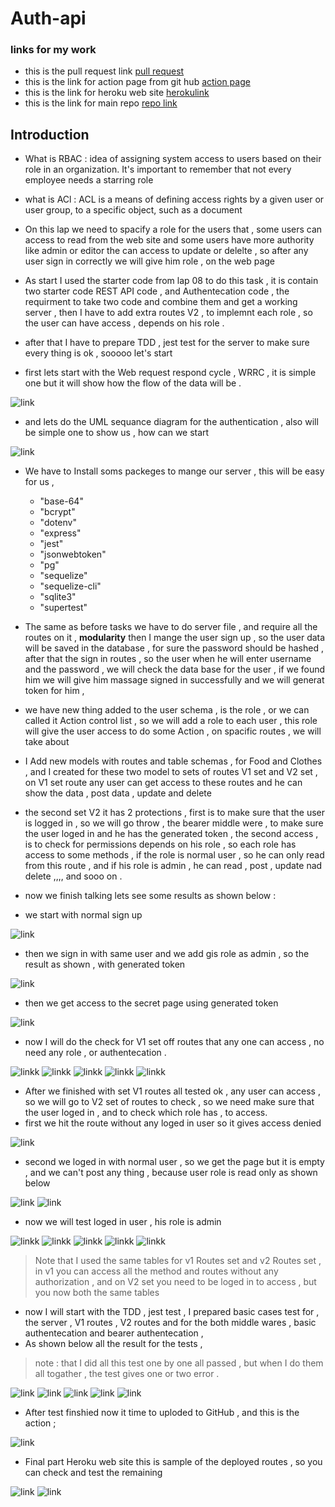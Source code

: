 # Auth-api
### links for my work 
* this is the pull request link [pull request](https://github.com/Muradazzeh/auth-api/pull/2)
* this is the link for action page from git hub [action page](https://github.com/Muradazzeh/auth-api/actions)
* this is the link for heroku web site [ herokulink](https://auth-api-murad.herokuapp.com/)
* this is the link for main repo [ repo link ](https://github.com/Muradazzeh/auth-api)

## Introduction 
* What is RBAC : idea of assigning system access to users based on their role in an organization. It's important to remember that not every employee needs a starring role 
* what is ACl : ACL is a means of defining access rights by a given user or user group, to a specific object, such as a document
* On this lap we need to spacify a role for the users that , some users can access to read from the web site and some users have more authority like admin or editor the can access to update or delelte , so after any user sign in correctly we will give him role , on the web page 
* As start I used the starter code from lap 08 to do this task , it is contain two starter code REST API code , and Authentecation code , the requirment to take two code and combine them and get a working server , then I have to add extra routes V2 , to implemnt each role , so the user can have access , depends on his role .
* after that I have to prepare TDD , jest test for the server to make sure every thing is ok , sooooo let's start 

* first lets start with the Web request respond cycle , WRRC  , it is simple one but it will show how the flow of the data will be .

![link](./src/image/WRRC.jpeg)

* and lets do the UML sequance diagram for the authentication , also will be simple one to show us , how can we start 

![link](./src/image/Authentecation.png)

* We have to Install soms packeges to mange our server , this will be easy for us ,    
    * "base-64"
    * "bcrypt"
    * "dotenv"
    * "express"
    * "jest"
    * "jsonwebtoken"
    * "pg"
    * "sequelize"
    * "sequelize-cli"
    * "sqlite3"
    * "supertest" 
* The same as before tasks we have to do server file , and require all the routes on it , **modularity** then I mange the user sign up , so the user data will be saved in the database , for sure the password should be hashed , after that the sign in routes , so the user when he will enter username and the password , we will check the data base for the user , if we found him we will give him massage signed in successfully and we will generat token for him , 

* we have new thing added to the user schema , is the role , or we can called it Action control list , so we will add a role to each user , this role will give the user access to do some Action , on spacific routes , we will take about 

* I Add new models with routes and table schemas , for Food and Clothes , and I created for these two model to sets of routes V1 set and V2 set , on V1 set route any user can get access to these routes and he can show the data , post data , update and delete 

* the second set V2 it has 2 protections , first is to make sure that the user is logged in , so we will go throw , the bearer middle were , to make sure the user loged in and he has the generated token , the second access , is to check for permissions depends on his role , so each role has access to some methods , if the role is normal user , so he can only read from this route , and if his role is admin , he can read , post , update nad delete ,,,, and sooo on .

* now we finish talking lets see some results as shown below : 
* we start with normal sign up 

![link](./src/image/Screenshot%20(263).png)
* then we sign in with same user and we add gis role as admin , so the result as shown , with generated token 

![link](./src/image/Screenshot%20(265).png)

* then we get access to the secret page using generated token 

![link](./src/image/Screenshot%20(266).png)

* now I will do the check for V1 set off routes that any one can access , no need any role , or authentecation .

![linkk](./src/image/Screenshot%20(267).png)
![linkk](./src/image/Screenshot%20(269).png)
![linkk](./src/image/Screenshot%20(270).png)
![linkk](./src/image/Screenshot%20(271).png)
![linkk](./src/image/Screenshot%20(272).png)

* After we finished with set V1 routes all tested ok , any user can access , so we will go to V2 set of routes to check , so we need make sure that the user loged in , and to check which role has , to access. 
* first we hit the route without any loged in user so it gives access denied 

![link](./src/image/Screenshot%20(273).png)
* second we loged in with normal user , so we get the page but it is empty , and we can't post any thing , because user role is read only as shown below 

![link](./src//image/Screenshot%20(274).png)
![link](./src/image/Screenshot%20(275).png)

* now we will test loged in user , his role is admin 

![linkk](./src/image/Screenshot%20(276).png)
![linkk](./src/image/Screenshot%20(277).png)
![linkk](./src/image/Screenshot%20(278).png)
![linkk](./src/image/Screenshot%20(279).png)
![linkk](./src/image/Screenshot%20(280).png)


> Note that I used the same tables for v1 Routes set and v2 Routes set , in v1 you can access all the method and routes without any authorization  , and on V2 set you need to be loged in to access , but you now both the same tables  

* now I will start with the TDD , jest test , I prepared  basic cases test for , the server , V1 routes , V2 routes and for the both middle wares , basic authentecation and bearer authentecation , 
* As shown below all the result for the tests , 

> note : that I did all this test one by one all passed , but when I do them all togather , the test gives one or two error .

![link](./src/image/Screenshot%20(281).png)
![link](./src/image/Screenshot%20(282).png)
![link](./src/image/Screenshot%20(283).png)
![link](./src/image/Screenshot%20(284).png)
![link](./src/image/Screenshot%20(285).png)

* After test finshied now it time to uploded to GitHub , and this is the action ;

![link](./src/image/Screenshot%20(289).png)

* Final part Heroku web site this is sample of the deployed routes , so you can check and test the remaining 

![link](./src/image/Screenshot%20(288).png)
![link](./src/image/Screenshot%20(290).png)





